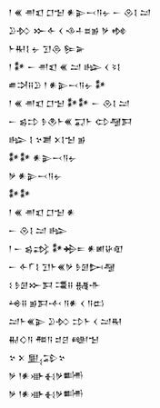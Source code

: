 <div class='block'>
<div class='line'>𒁹 𒌍 𒉣𒇬 𒆸𒈠 𒀭𒉌𒁁𒀀𒉡 𒀸 𒊮𒋙 𒁺</div>
<div class='line'>𒊒𒁴 𒁍𒅆 𒌋 𒈾𒈦𒊺𒂊 𒃻 𒂔</div>
<div class='line'>𒈨𒊑𒋙 𒉡 𒋛𒁲 𒌉𒅕</div>
<div class='line'>𒁹 𒀯 𒀸 𒉣𒇬 𒌍 𒁺 𒈗 𒌋 𒂟𒋙</div>
<div class='line'>𒌑𒋫𒍝𒊒 𒑰 𒀭𒉌𒁁𒀀𒉡 𒀯</div>
<div class='line'>𒁹 𒌍 𒉣𒇬 𒆸𒈠 𒀯𒀯 𒀸 𒊮𒋙 𒁺</div>
<div class='line'>𒀸 𒌗𒄞 𒊩𒊯𒈨𒌍 𒍑𒈨 𒌌𒆷𒁕</div>
<div class='line'>𒈗 𒋙 𒆳𒋢 𒉽𒋙𒈠 𒂊</div>
<div class='line'>𒀯𒀯 𒀭𒉌𒁁𒀀𒉡</div>
<div class='line'>𒃻 𒀭𒉌𒁁𒀀𒉡</div>
<div class='line'>𒀯𒀯</div>
<div class='line'>𒁹 𒌍 𒉣𒇬 𒆸𒈠 𒀭</div>
<div class='line'>𒀸 𒊮𒋙 𒁺 𒈗</div>
<div class='line'>𒁹 𒀸 𒌗𒃶 𒀯𒄈𒋰 𒀭𒅖𒄩𒊏</div>
<div class='line'>𒀸 𒅆𒇲𒋙 𒋛𒈨𒌍𒃻 𒊩𒌆𒄖𒆷</div>
<div class='line'>𒑱 𒊩𒌆𒁍𒁕 𒃮𒍝 𒉆𒋥</div>
<div class='line'>𒆲𒍝 𒂊𒁕𒋾 𒀀𒀭 𒌋 𒀀𒆗</div>
<div class='line'>𒁺𒈨𒌍𒉌 𒊒𒁴 𒄞𒈨 𒌋 𒁺𒊑</div>
<div class='line'>𒉅𒄭𒀀 𒍣𒀀 𒄑𒆪 𒅍𒈠</div>
<div class='line'>𒆳 𒉽 𒅅𒁉𒆳</div>
<div class='line'>𒃻 𒁹𒀭𒀝𒈬𒃻𒌦</div>
<div class='line'>𒃻 𒁹𒀭𒀝𒈬𒃻𒌦</div>
</div>